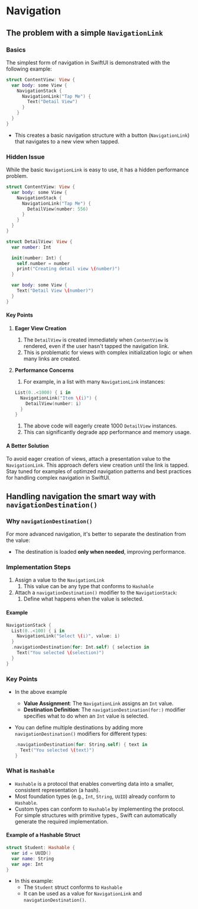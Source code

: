# Navigation

## The problem with a simple `NavigationLink`

### Basics

The simplest form of navigation in SwiftUI is demonstrated with the following example:

```swift
struct ContentView: View {
  var body: some View {
    NavigationStack {
      NavigationLink("Tap Me") {
        Text("Detail View")
      }
    }
  }
}
```

- This creates a basic navigation structure with a button (`NavigationLink`) that navigates to a new view when tapped.

### Hidden Issue

While the basic `NavigationLink` is easy to use, it has a hidden performance problem.

```swift
struct ContentView: View {
  var body: some View {
    NavigationStack {
      NavigationLink("Tap Me") {
        DetailView(number: 556)
      }
    }
  }
}

struct DetailView: View {
  var number: Int

  init(number: Int) {
    self.number = number
    print("Creating detail view \(number)")
  }

  var body: some View {
    Text("Detail View \(number)")
  }
}
```

#### Key Points

1. **Eager View Creation**
   1. The `DetailView` is created immediately when `ContentView` is rendered, even if the user hasn't tapped the navigation link.
   2. This is problematic for views with complex initialization logic or when many links are created.
2. **Performance Concerns**
   1. For example, in a list with many `NavigationLink` instances:

    ```swift
    List(0..<1000) { i in
      NavigationLink("Item \(i)") {
        DetailView(number: i)
      }
    }
    ```

      1. The above code will eagerly create 1000 `DetailView` instances.
      2. This can significantly degrade app performance and memory usage.

#### A Better Solution

To avoid eager creation of views, attach a presentation value to the `NavigationLink`. This approach defers view creation until the link is tapped.
Stay tuned for examples of optimzed navigation patterns and best practices for handling complex navigation in SwiftUI.

## Handling navigation the smart way with `navigationDestination()`

### Why `navigationDestination()`

For more advanced navigation, it's better to separate the destination from the value:

- The destination is loaded **only when needed**, improving performance.

### Implementation Steps

1. Assign a value to the `NavigationLink`
   1. This value can be any type that conforms to `Hashable`
2. Attach a `navigationDestination()` modifier to the `NavigationStack`:
   1. Define what happens when the value is selected.

#### Example

```swift
NavigationStack {
  List(0..<100) { i in
    NavigationLink("Select \(i)", value: i)
  }
  .navigationDestination(for: Int.self) { selection in
    Text("You selected \(selection)")
  }
}
```

### Key Points

- In the above example
  - **Value Assignment**: The `NavigationLink` assigns an `Int` value.
  - **Destination Definition**: The `navigationDestination(for:)` modifier specifies what to do when an `Int` value is selected.
- You can define multiple destinations by adding more `navigationDestination()` modifiers for different types:

  ```swift
  .navigationDestination(for: String.self) { text in
    Text("You selected \(text)")
  }
  ```

### What is `Hashable`

- `Hashable` is a protocol that enables converting data into a smaller, consistent representation (a hash).
- Most foundation types (e.g., `Int`, `String`, `UUID`) already conform to `Hashable`.
- Custom types can conform to `Hashable` by implementing the protocol. For simple structures with primitive types., Swift can automatically generate the required implementation.

#### Example of a Hashable Struct

```swift
struct Student: Hashable {
  var id = UUID()
  var name: String
  var age: Int
}
```

- In this example:
  - The `Student` struct conforms to `Hashable`
  - It can be used as a value for `NavigationLink` and `navigationDestination()`.
